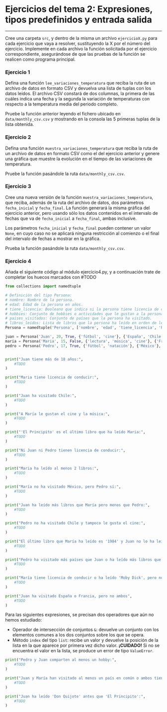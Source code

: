 # Ejercicios del tema 2: Expresiones, tipos predefinidos y entrada salida
---

Cree una carpeta ``src``, y dentro de la misma un archivo ``ejercicioX.py`` para cada ejercicio que vaya a resolver, sustituyendo la X por el número del ejercicio. Implemente en cada archivo la función solicitada por el ejercicio correspondiente, asegurándose de que las pruebas de la función se realicen como programa principal.


### Ejercicio 1
Defina una función ``lee_variaciones_temperatura`` que reciba la ruta de un archivo de datos en formato CSV y devuelva una lista de tuplas con los datos leídos. El archivo CSV constará de dos columnas, la primera de las cuáles indica una fecha y la segunda la variación de temperaturas con respecto a la temperatura media del periodo completo. 

Pruebe la función anterior leyendo el fichero ubicado en ``data/monthly_csv.csv`` y mostrando en la consola las 5 primeras tuplas de la lista obtenida.

### Ejercicio 2
Defina una función ``muestra_variaciones_temperatura`` que reciba la ruta de un archivo de datos en formato CSV como el del ejercicio anterior y genere una gráfica que muestre la evolución en el tiempo de las variaciones de temperatura.

Pruebe la función pasándole la ruta ``data/monthly_csv.csv``.

### Ejercicio 3
Cree una nueva versión de la función ``muestra_variaciones_temperatura``, que reciba, además de la ruta del archivo de datos, dos parámetros ``fecha_inicial`` y ``fecha_final``. La función generará la misma gráfica del ejercicio anterior, pero usando sólo los datos contenidos en el intervalo de fechas que va de ``fecha_inicial`` a ``fecha_final``, ambas inclusive. 

Los parámetros ``fecha_inicial`` y ``fecha_final`` pueden contener un valor ``None``, en cuyo caso no se aplicará ninguna restricción al comienzo o el final del intervalo de fechas a mostrar en la gráfica. 

Prueba la función pasándole la ruta ``data/monthly_csv.csv``.

### Ejercicio 4

Añada el siguiente código al módulo ejercicio4.py, y a continuación trate de completar los huecos marcados con #TODO 
 
```python
from collections import namedtuple

# Definición del tipo Persona:
# nombre: Nombre de la persona.
# edad: Edad de la persona en años.
# tiene_licencia: Booleano que indica si la persona tiene licencia de conducir.
# hobbies: Conjunto de hobbies o actividades que le gustan a la persona.
# paises_visitados: Conjunto de países que la persona ha visitado.
# libros_leidos: Lista de libros que la persona ha leído en orden de lectura.
Persona = namedtuple('Persona', ['nombre', 'edad', 'tiene_licencia', 'hobbies', 'paises_visitados', 'libros_leidos'])

juan = Persona('Juan', 20, True, {'fútbol', 'cine'}, {'España', 'Chile'}, ['Don Quijote', 'El Principito'])
maria = Persona('Maria', 15, False, {'lectura', 'música', 'cine'}, {'Francia', 'Chile'}, ['El Principito', '1984'])
pedro = Persona('Pedro', 17, True, {'fútbol', 'natación'}, {'México'}, ['Cien Años de Soledad', 'Moby Dick', '1984'])


print("Juan tiene más de 18 años:",
    #TODO
)

print("Maria tiene licencia de conducir:",
    #TODO
)

print("Juan ha visitado Chile:",
    #TODO
)

print("A María le gustan el cine y la música:",
    #TODO
)

print("'El Principito' es el último libro que ha leído Maria:",
    #TODO
)

print("Ni Juan ni Pedro tienen licencia de conducir:",
    #TODO
)

print("Maria ha leído al menos 2 libros:",
    #TODO
)

print("María no ha visitado México, pero Pedro sí:",
    #TODO
)

print("Juan ha leído más libros que María pero menos que Pedro:",
    #TODO
)

print("Pedro no ha visitado Chile y tampoco le gusta el cine:",
    #TODO
)

print("El último libro que María ha leído es '1984' y Juan no lo ha leído aún:",
    #TODO
)

print("Pedro ha visitado más países que Juan o ha leído más libros que María:",
    #TODO
)

print("María tiene licencia de conducir o ha leído 'Moby Dick', pero no ambas cosas",
    #TODO
)

print("Juan ha visitado España o Francia, pero no ambos",
    #TODO
)
```

Para las siguientes expresiones, se precisan dos operadores que aún no hemos estudiado:

* Operador de intersección de conjuntos ``&``: devuelve un conjunto con los elementos comunes a los dos conjuntos sobre los que se opera.
* Método ``index`` del tipo ``list``: recibe un valor y devuelve la posición de la lista en la que aparece por primera vez dicho valor. **¡CUIDADO!** Si no se encuentra el valor en la lista, se produce un error de tipo ``ValueError``.

```python
print("Pedro y Juan comparten al menos un hobby:",
    #TODO
)

print("Juan y María han visitado al menos un país en común o ambos tienen el hobby de ir al cine:",
    #TODO
)

print("Juan ha leído 'Don Quijote' antes que 'El Principito':",
    #TODO
)
```